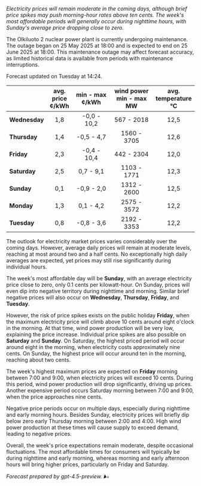 *Electricity prices will remain moderate in the coming days, although brief price spikes may push morning-hour rates above ten cents. The week's most affordable periods will generally occur during nighttime hours, with Sunday's average price dropping close to zero.*

The Olkiluoto 2 nuclear power plant is currently undergoing maintenance. The outage began on 25 May 2025 at 18:00 and is expected to end on 25 June 2025 at 18:00. This maintenance outage may affect forecast accuracy, as limited historical data is available from periods with maintenance interruptions.

Forecast updated on Tuesday at 14:24.

|              | avg.<br>price<br>¢/kWh | min - max<br>¢/kWh | wind power<br>min - max<br>MW | avg.<br>temperature<br>°C |
|:-------------|:----------------------:|:------------------:|:----------------------------:|:--------------------------:|
| **Wednesday**   |          1,8           |    -0,0 - 10,2     |         567 - 2018          |            12,5            |
| **Thursday**    |          1,4           |    -0,5 - 4,7      |        1560 - 3705          |            12,6            |
| **Friday**      |          2,3           |    -0,4 - 10,4     |         442 - 2304          |            12,0            |
| **Saturday**    |          2,5           |     0,7 - 9,1      |        1103 - 1771          |            12,3            |
| **Sunday**      |          0,1           |    -0,9 - 2,0      |        1312 - 2600          |            12,5            |
| **Monday**      |          1,3           |     0,1 - 4,2      |        2575 - 3572          |            12,2            |
| **Tuesday**     |          0,8           |    -0,8 - 3,6      |        2192 - 3353          |            12,2            |

The outlook for electricity market prices varies considerably over the coming days. However, average daily prices will remain at moderate levels, reaching at most around two and a half cents. No exceptionally high daily averages are expected, yet prices may still rise significantly during individual hours.

The week's most affordable day will be **Sunday**, with an average electricity price close to zero, only 0.1 cents per kilowatt-hour. On Sunday, prices will even dip into negative territory during nighttime and morning. Similar brief negative prices will also occur on **Wednesday**, **Thursday**, **Friday**, and **Tuesday**.

However, the risk of price spikes exists on the public holiday **Friday**, when the maximum electricity price will climb above 10 cents around eight o'clock in the morning. At that time, wind power production will be very low, explaining the price increase. Individual price spikes are also possible on **Saturday** and **Sunday**. On Saturday, the highest priced period will occur around eight in the morning, when electricity costs approximately nine cents. On Sunday, the highest price will occur around ten in the morning, reaching about two cents.

The week's highest maximum prices are expected on **Friday** morning between 7:00 and 9:00, when electricity prices will exceed 10 cents. During this period, wind power production will drop significantly, driving up prices. Another expensive period occurs Saturday morning between 7:00 and 9:00, when the price approaches nine cents.

Negative price periods occur on multiple days, especially during nighttime and early morning hours. Besides Sunday, electricity prices will briefly dip below zero early Thursday morning between 2:00 and 4:00. High wind power production at these times will cause supply to exceed demand, leading to negative prices.

Overall, the week's price expectations remain moderate, despite occasional fluctuations. The most affordable times for consumers will typically be during nighttime and early morning, whereas morning and early afternoon hours will bring higher prices, particularly on Friday and Saturday.

*Forecast prepared by gpt-4.5-preview.* 🌬️
